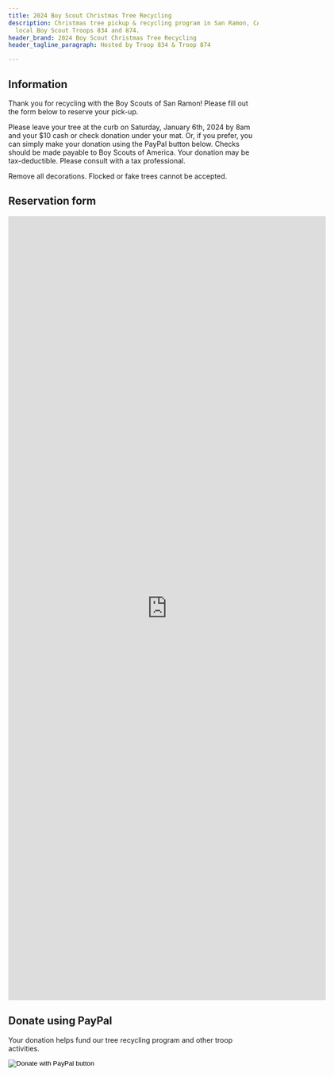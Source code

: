 ```yaml
---
title: 2024 Boy Scout Christmas Tree Recycling
description: Christmas tree pickup & recycling program in San Ramon, CA. Hosted by
  local Boy Scout Troops 834 and 874.
header_brand: 2024 Boy Scout Christmas Tree Recycling
header_tagline_paragraph: Hosted by Troop 834 & Troop 874

---
```

## Information

Thank you for recycling with the Boy Scouts of San Ramon! Please fill out the form below to reserve your pick-up.

Please leave your tree at the curb on Saturday, January 6th, 2024 by 8am and your $10 cash or check donation under your mat. Or, if you prefer, you can simply make your donation using the PayPal button below. Checks should be made payable to Boy Scouts of America. Your donation may be tax-deductible. Please consult with a tax professional.

Remove all decorations. Flocked or fake trees cannot be accepted.

## Reservation form

<iframe src="https://docs.google.com/forms/d/e/1FAIpQLSdw_PkrMW2o_9thq0v4CuMUKYrXIHh2XvNdh_SZVYBfJ-c85g/viewform?embedded=true" width="640" height="1581" frameborder="0" marginheight="0" marginwidth="0" scrolling="yes">Loading…</iframe>

## Donate using PayPal

Your donation helps fund our tree recycling program and other troop activities.
<form class="mt-1" action="https://www.paypal.com/donate" method="post" target="_top">
<input type="hidden" name="hosted_button_id" value="MGFWR7STEAX5G" />
<input type="image" src="https://www.paypalobjects.com/en_US/i/btn/btn_donate_LG.gif" border="0" name="submit" title="PayPal - The safer, easier way to pay online!" alt="Donate with PayPal button" />
</form>
